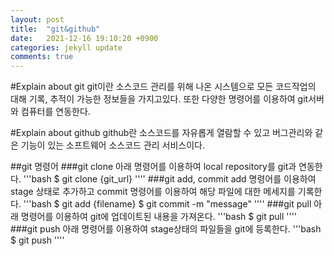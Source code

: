 ```yaml
---
layout: post
title:  "git&github"
date:   2021-12-16 19:10:20 +0900
categories: jekyll update
comments: true
---
```


#Explain about git
git이란 소스코드 관리를 위해 나온 시스템으로 모든 코드작업의 대해 기록, 추적이 가능한 정보들을 가지고있다. 또한 다양한 명령어를 이용하여 git서버와 컴퓨터를 연동한다.

#Explain about github
github란 소스코드를 자유롭게 열람할 수 있고 버그관리와 같은 기능이 있는 소프트웨어 소스코드 관리 서비스이다.

##git 명령어
###git clone
아래 명령어를 이용하여 local repository를 git과 연동한다.
'''bash
$ git clone {git_url}
''''
###git add, commit
add 명령어를 이용하여 stage 상태로 추가하고 commit 명령어를 이용하여 해당 파일에 대한 메세지를 기록한다.
'''bash
$ git add {filename}
$ git commit -m "message"
''''
###git pull
아래 명령어를 이용하여 git에 업데이트된 내용을 가져온다.
'''bash
$ git pull
''''
###git push
아래 명령어를 이용하여 stage상태의 파일들을 git에 등록한다.
'''bash
$ git push
''''
